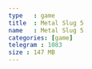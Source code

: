 ```yaml
---
type   : game
title  : Metal Slug 5
name   : Metal Slug 5
categories: [game]
telegram : 1083
size : 147 MB
---
```



